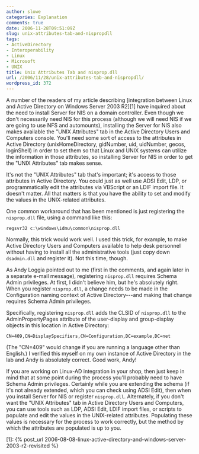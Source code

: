 ```yaml
---
author: slowe
categories: Explanation
comments: true
date: 2006-11-28T09:51:09Z
slug: unix-attributes-tab-and-nispropdll
tags:
- ActiveDirectory
- Interoperability
- Linux
- Microsoft
- UNIX
title: Unix Attributes Tab and nisprop.dll
url: /2006/11/28/unix-attributes-tab-and-nispropdll/
wordpress_id: 372
---
```


A number of the readers of my article describing [integration between Linux and Active Directory on Windows Server 2003 R2][1] have inquired about the need to install Server for NIS on a domain controller. Even though we don't necessarily need NIS for this process (although we will need NIS if we are going to use NFS and automounts), installing the Server for NIS also makes available the "UNIX Attributes" tab in the Active Directory Users and Computers console. You'll need some sort of access to the attributes in Active Directory (unixHomeDirectory, gidNumber, uid, uidNumber, gecos, loginShell) in order to set them so that Linux and UNIX systems can utilize the information in those attributes, so installing Server for NIS in order to get the "UNIX Attributes" tab makes sense.

It's not the "UNIX Attributes" tab that's important; it's access to those attributes in Active Directory. You could just as well use ADSI Edit, LDP, or programmatically edit the attributes via VBScript or an LDIF import file. It doesn't matter. All that matters is that you have the ability to set and modify the values in the UNIX-related attributes.

One common workaround that has been mentioned is just registering the `nisprop.dll` file, using a command like this:

    regsvr32 c:\windows\idmu\common\nisprop.dll

Normally, this trick would work well. I used this trick, for example, to make Active Directory Users and Computers available to help desk personnel without having to install all the administrative tools (just copy down `dsadmin.dll` and register it). Not this time, though.

As Andy Loggia pointed out to me (first in the comments, and again later in a separate e-mail message), registering `nisprop.dll` requires Schema Admin privileges. At first, I didn't believe him, but he's absolutely right. When you register `nisprop.dll`, a change needs to be made in the Configuration naming context of Active Directory---and making that change requires Schema Admin privileges.

Specifically, registering `nisprop.dll` adds the CLSID of `nisprop.dll` to the AdminPropertyPages attribute of the user-display and group-display objects in this location in Active Directory:

	CN=409,CN=DisplaySpecifiers,CN=Configuration,DC=example,DC=net

(The "CN=409" would change if you are running a language other than English.) I verified this myself on my own instance of Active Directory in the lab and Andy is absolutely correct. Good work, Andy!

If you are working on Linux-AD integration in your shop, then just keep in mind that at some point during the process you'll probably need to have Schema Admin privileges. Certainly while you are extending the schema (if it's not already extended, which you can check using ADSI Edit), then when you install Server for NIS or register `nisprop.dll`. Alternately, if you don't want the "UNIX Attributes" tab in Active Directory Users and Computers, you can use tools such as LDP, ADSI Edit, LDIF import files, or scripts to populate and edit the values in the UNIX-related attributes. Populating these values is necessary for the process to work correctly, but the method by which the attributes are populated is up to you.

[1]: {% post_url 2006-08-08-linux-active-directory-and-windows-server-2003-r2-revisited %}
